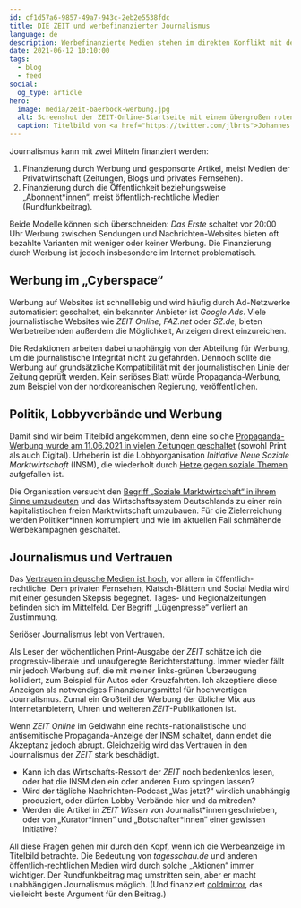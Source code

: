 ```yaml
---
id: cf1d57a6-9857-49a7-943c-2eb2e5538fdc
title: DIE ZEIT und werbefinanzierter Journalismus
language: de
description: Werbefinanzierte Medien stehen im direkten Konflikt mit dem notwendigen Vertrauen in seriösen Journalismus.
date: 2021-06-12 10:10:00
tags:
  - blog
  - feed
social:
  og_type: article
hero:
  image: media/zeit-baerbock-werbung.jpg
  alt: Screenshot der ZEIT-Online-Startseite mit einem übergroßen roten Werbebanner der Organisation Initiative Neue Soziale Marktwirtschaft (INSM) „Annalena und die 10 Verbote“.
  caption: Titelbild von <a href="https://twitter.com/jlbrts">Johannes Lamberts</a> auf <a href="https://twitter.com/jlbrts/status/1403287953649061888">Twitter</a>.
---
```


Journalismus kann mit zwei Mitteln finanziert werden:

1. Finanzierung durch Werbung und gesponsorte Artikel, meist Medien der Privatwirtschaft (Zeitungen, Blogs und privates Fernsehen).
2. Finanzierung durch die Öffentlichkeit beziehungsweise „Abonnent\*innen“, meist öffentlich-rechtliche Medien (Rundfunkbeitrag).

Beide Modelle können sich überschneiden: _Das Erste_ schaltet vor 20:00 Uhr Werbung zwischen Sendungen und Nachrichten-Websites bieten oft bezahlte Varianten mit weniger oder keiner Werbung. Die Finanzierung durch Werbung ist jedoch insbesondere im Internet problematisch.

## Werbung im „Cyberspace“

Werbung auf Websites ist schnelllebig und wird häufig durch Ad-Netzwerke automatisiert geschaltet, ein bekannter Anbieter ist _Google Ads_. Viele journalistische Websites wie _ZEIT Online_, _FAZ.net_ oder _SZ.de_, bieten Werbetreibenden außerdem die Möglichkeit, Anzeigen direkt einzureichen.

Die Redaktionen arbeiten dabei unabhängig von der Abteilung für Werbung, um die journalistische Integrität nicht zu gefährden. Dennoch sollte die Werbung auf grundsätzliche Kompatibilität mit der journalistischen Linie der Zeitung geprüft werden. Kein seriöses Blatt würde Propaganda-Werbung, zum Beispiel von der nordkoreanischen Regierung, veröffentlichen.

## Politik, Lobbyverbände und Werbung

Damit sind wir beim Titelbild angekommen, denn eine solche [Propaganda-Werbung wurde am 11.06.2021 in vielen Zeitungen geschaltet](https://de.wikipedia.org/wiki/Initiative_Neue_Soziale_Marktwirtschaft#Eingriff_in_den_Bundestagswahlkampf_2021) (sowohl Print als auch Digital). Urheberin ist die Lobbyorganisation _Initiative Neue Soziale Marktwirtschaft_ (INSM), die wiederholt durch [Hetze gegen soziale Themen](https://de.wikipedia.org/wiki/Initiative_Neue_Soziale_Marktwirtschaft#%C3%96ffentlichkeitskampagnen_und_deren_Kontroversen) aufgefallen ist.

Die Organisation versucht den [Begriff „Soziale Marktwirtschaft“ in ihrem Sinne umzudeuten](https://de.wikipedia.org/wiki/Initiative_Neue_Soziale_Marktwirtschaft#Allgemeine_Rezeption_und_Kritik) und das Wirtschaftssystem Deutschlands zu einer rein kapitalistischen freien Marktwirtschaft umzubauen. Für die Zielerreichung werden Politiker\*innen korrumpiert und wie im aktuellen Fall schmähende Werbekampagnen geschaltet.

## Journalismus und Vertrauen

Das [Vertrauen in deusche Medien ist hoch](https://medienvertrauen.uni-mainz.de/forschungsergebnisse-der-welle-2020-3/), vor allem in öffentlich-rechtliche. Dem privaten Fernsehen, Klatsch-Blättern und Social Media wird mit einer gesunden Skepsis begegnet. Tages- und Regionalzeitungen befinden sich im Mittelfeld. Der Begriff „Lügenpresse“ verliert an Zustimmung.

Seriöser Journalismus lebt von Vertrauen.

Als Leser der wöchentlichen Print-Ausgabe der _ZEIT_ schätze ich die progressiv-liberale und unaufgeregte Berichterstattung. Immer wieder fällt mir jedoch Werbung auf, die mit meiner links-grünen Überzeugung kollidiert, zum Beispiel für Autos oder Kreuzfahrten. Ich akzeptiere diese Anzeigen als notwendiges Finanzierungsmittel für hochwertigen Journalismus. Zumal ein Großteil der Werbung der übliche Mix aus Internetanbietern, Uhren und weiteren _ZEIT_-Publikationen ist.

Wenn _ZEIT Online_ im Geldwahn eine rechts-nationalistische und antisemitische Propaganda-Anzeige der INSM schaltet, dann endet die Akzeptanz jedoch abrupt. Gleichzeitig wird das Vertrauen in den Journalismus der _ZEIT_ stark beschädigt.

* Kann ich das Wirtschafts-Ressort der _ZEIT_ noch bedenkenlos lesen, oder hat die INSM den ein oder anderen Euro springen lassen?
* Wird der tägliche Nachrichten-Podcast „Was jetzt?“ wirklich unabhängig produziert, oder dürfen Lobby-Verbände hier und da mitreden?
* Werden die Artikel in _ZEIT Wissen_ von Journalist\*innen geschrieben, oder von „Kurator\*innen“ und „Botschafter\*innen“ einer gewissen Initiative?

All diese Fragen gehen mir durch den Kopf, wenn ich die Werbeanzeige im Titelbild betrachte. Die Bedeutung von _tagesschau.de_ und anderen öffentlich-rechtlichen Medien wird durch solche „Aktionen“ immer wichtiger. Der Rundfunkbeitrag mag umstritten sein, aber er macht unabhängigen Journalismus möglich. (Und finanziert [coldmirror](https://www.funk.net/channel/coldmirror-1094), das vielleicht beste Argument für den Beitrag.)
